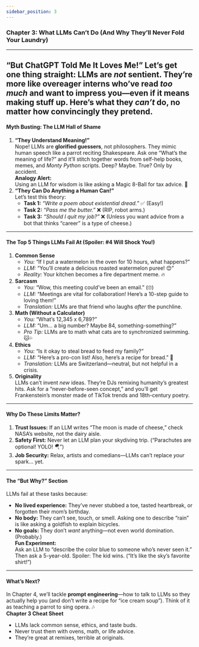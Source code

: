 ```yaml
---
sidebar_position: 3
---
```



### **Chapter 3: What LLMs Can’t Do (And Why They’ll Never Fold Your Laundry)**

---

## **“But ChatGPT Told Me It Loves Me\!”** Let’s get one thing straight: LLMs are *not* sentient. They’re more like overeager interns who’ve read *too much* and want to impress you—even if it means making stuff up. Here’s what they *can’t* do, no matter how convincingly they pretend.

#### **Myth Busting: The LLM Hall of Shame**

1. **“They Understand Meaning\!”**  
   Nope\! LLMs are **glorified guessers**, not philosophers. They mimic human speech like a parrot reciting Shakespeare. Ask one “What’s the meaning of life?” and it’ll stitch together words from self-help books, memes, and *Monty Python* scripts. Deep? Maybe. True? Only by accident.  
   **Analogy Alert:**  
   Using an LLM for wisdom is like asking a Magic 8-Ball for tax advice. 🎱  
2. **“They Can Do Anything a Human Can\!”**  
   Let’s test this theory:  
   - **Task 1:** *“Write a poem about existential dread.”* ✅ (Easy\!)  
   - **Task 2:** *“Pass me the butter.”* ❌ (RIP, robot arms.)  
   - **Task 3:** *“Should I quit my job?”* ❌ (Unless you want advice from a bot that thinks “career” is a type of cheese.)

---

#### **The Top 5 Things LLMs Fail At (Spoiler: \#4 Will Shock You\!)**

1. **Common Sense**  
   - *You:* “If I put a watermelon in the oven for 10 hours, what happens?”  
   - *LLM:* “You’ll create a delicious roasted watermelon puree\! 😊”  
   - *Reality:* Your kitchen becomes a fire department meme. 🔥  
2. **Sarcasm**  
   - *You:* “Wow, this meeting could’ve been an email.” (🙄)  
   - *LLM:* “Meetings are vital for collaboration\! Here’s a 10-step guide to loving them\!”  
   - *Translation:* LLMs are that friend who laughs *after* the punchline.  
3. **Math (Without a Calculator)**  
   - *You:* “What’s 12,345 x 6,789?”  
   - *LLM:* “Um… a big number? Maybe 84, something-something?”  
   - *Pro Tip:* LLMs are to math what cats are to synchronized swimming. 🐱💦  
4. **Ethics**  
   - *You:* “Is it okay to steal bread to feed my family?”  
   - *LLM:* “Here’s a pro-con list\! Also, here’s a recipe for bread.” 🍞  
   - *Translation:* LLMs are Switzerland—neutral, but not helpful in a crisis.  
5. **Originality**  
   LLMs can’t invent *new* ideas. They’re DJs remixing humanity’s greatest hits. Ask for a “never-before-seen concept,” and you’ll get Frankenstein’s monster made of TikTok trends and 18th-century poetry.

---

#### **Why Do These Limits Matter?**

1. **Trust Issues:** If an LLM writes “The moon is made of cheese,” check NASA’s website, not the dairy aisle.  
2. **Safety First:** Never let an LLM plan your skydiving trip. (“Parachutes are optional\! YOLO\! 🪂”)  
3. **Job Security:** Relax, artists and comedians—LLMs can’t replace *your* spark… yet.

---

#### **The “But Why?” Section**

LLMs fail at these tasks because:

- **No lived experience:** They’ve never stubbed a toe, tasted heartbreak, or forgotten their mom’s birthday.  
- **No body:** They can’t see, touch, or smell. Asking one to describe “rain” is like asking a goldfish to explain bicycles.  
- **No goals:** They don’t *want* anything—not even world domination. (Probably.)  
  **Fun Experiment:**  
  Ask an LLM to “describe the color blue to someone who’s never seen it.” Then ask a 5-year-old. Spoiler: The kid wins. (“It’s like the sky’s favorite shirt\!”)

---

#### **What’s Next?**

In Chapter 4, we’ll tackle **prompt engineering**—how to talk to LLMs so they actually help you (and don’t write a recipe for “ice cream soup”). Think of it as teaching a parrot to sing opera. 🎶  
**Chapter 3 Cheat Sheet**

- LLMs lack common sense, ethics, and taste buds.  
- Never trust them with ovens, math, or life advice.  
- They’re great at remixes, terrible at originals.